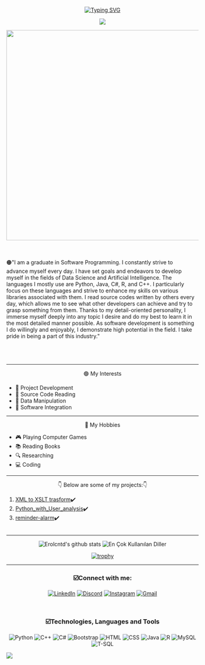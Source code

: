 <br>
<div align="center">
 <a href="https://github.com/Erolcntd">
  <img src="https://readme-typing-svg.demolab.com?font=Fira+Code&size=28&duration=3000&pause=500&center=true&vCenter=true&width=435&lines=Erolcan+Taşdemir;Software+Developer;Welcome+To+My+Profile" alt="Typing SVG" />
 </a>
 
 ![](https://komarev.com/ghpvc/?username=Erolcntd)
</div>

<p align="center">  
  <img src="https://giffiles.alphacoders.com/215/215911.gif" alt="MasterHead" style="width: 1100px; height: 550px;">
</p>
<br>


<br>
<div style="display: flex; align-items: center;">
    <div style="flex: 1; margin-right: 10px;">
        🟠"I am a graduate in Software Programming. I constantly strive to advance myself every day. I have set goals and endeavors to develop myself in the fields of Data Science and Artificial Intelligence. The languages I mostly use are Python, Java, C#, R, and C++. I particularly focus on these languages and strive to enhance my skills on various libraries associated with them. I read source codes written by others every day, which allows me to see what other developers can achieve and try to grasp something from them. Thanks to my detail-oriented personality, I immerse myself deeply into any topic I desire and do my best to learn it in the most detailed manner possible. As software development is something I do willingly and enjoyably, I demonstrate high potential in the field. I take pride in being a part of this industry."
    </div>
</div>
<br><br><br>
<div align="center">
 <hr>
🟢 My Interests
</div>
        <ul>
            <li>🚀 Project Development</li>
            <li>📄 Source Code Reading</li>
            <li>🔢 Data Manipulation</li>
            <li>🔗 Software Integration</li>
        </ul>
    </div>
<div align="center">
 <hr>
🔵 My Hobbies
</div>
        <ul>
            <li>🎮 Playing Computer Games</li>
            <li>📚 Reading Books</li>
            <li>🔍 Researching</li>
            <li>💻 Coding</li>
        </ul>
    </div>
</div>
<div align="center">
 <hr>
👇 Below are some of my projects:👇
</div>

1. [XML to XSLT trasform](https://github.com/Erolcntd/XMl-To-XSLT)✔️
2. [Python_with_User_analysis](https://github.com/Erolcntd/Python_with_User_analysis)✔️
3. [reminder-alarm](https://github.com/Erolcntd/reminder-alarm)✔️
 <br> <br>
 <hr>
<div id="container2" align="center">
        <p align="center">

![Erolcntd's github stats](https://github-readme-stats.vercel.app/api?username=Erolcntd&show_icons=true&theme=highcontrast)
![En Çok Kullanılan Diller](https://github-readme-stats.vercel.app/api/top-langs/?username=Erolcntd&layout=compact&theme=highcontrast)
      </p>
 </div>
 <div id="container1" align="center">

[![trophy](https://github-profile-trophy.vercel.app/?username=Erolcntd&theme=onedark)](https://github.com/ryo-ma/github-profile-trophy)
</div>
 <hr>
<div id="container1" align="center">
      <h3 align="center">☑️Connect with me:</h3>
        <p align="center">
          
[![LinkedIn](https://img.shields.io/badge/LinkedIn-0077B5?style=for-the-badge&logo=linkedin&logoColor=white)](https://www.linkedin.com/in/erolcan-taşdemir-912797292/)
[![Discord](https://img.shields.io/badge/Discord-7289DA?style=for-the-badge&logo=discord&logoColor=white)](https://discord.com/users/erold1709)
[![Instagram](https://img.shields.io/badge/Instagram-E4405F?style=for-the-badge&logo=instagram&logoColor=white)](https://instagram.com/eroll.d1709)
[![Gmail](https://img.shields.io/badge/Gmail-D14836?style=for-the-badge&logo=gmail&logoColor=white)](mailto:eroltd23@gmail.com)
  </p>
 </div>

<br>
<h3 align="center">☑️Technologies, Languages and Tools</h3>
  <div id="container" align="center">
        <p align="center"> 
          
![Python](https://img.shields.io/badge/Python-3670A0?style=for-the-badge&logo=python&logoColor=ffdd54)
![C++](https://img.shields.io/badge/C++-00599C?style=for-the-badge&logo=cplusplus&logoColor=white)
![C#](https://img.shields.io/badge/C%23-239120?style=for-the-badge&logo=csharp&logoColor=white)
![Bootstrap](https://img.shields.io/badge/Bootstrap-563D7C?style=for-the-badge&logo=bootstrap&logoColor=white)
![HTML](https://img.shields.io/badge/HTML5-E34F26?style=for-the-badge&logo=html5&logoColor=white)
![CSS](https://img.shields.io/badge/CSS3-1572B6?style=for-the-badge&logo=css3&logoColor=white)
![Java](https://img.shields.io/badge/Java-007396?style=for-the-badge&logo=java&logoColor=white)
![R](https://img.shields.io/badge/R-276DC3?style=for-the-badge&logo=r&logoColor=white)
![MySQL](https://img.shields.io/badge/MySQL-4479A1?style=for-the-badge&logo=mysql&logoColor=white)
![T-SQL](https://img.shields.io/badge/T--SQL-CC2927?style=for-the-badge&logo=microsoft-sql-server&logoColor=white)
</div>
<a href="https://github.com/404"><img src="https://user-images.githubusercontent.com/73097560/115834477-dbab4500-a447-11eb-908a-139a6edaec5c.gif"></a>


